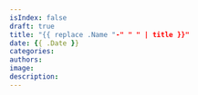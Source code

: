 ```yaml
---
isIndex: false
draft: true
title: "{{ replace .Name "-" " " | title }}"
date: {{ .Date }}
categories:
authors:
image:
description:
---
```


